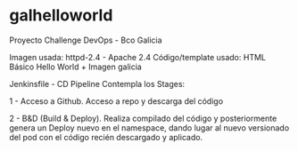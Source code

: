 # galhelloworld
Proyecto Challenge DevOps - Bco Galicia

Imagen usada: httpd-2.4 - Apache 2.4
Código/template usado: HTML Básico Hello World + Imagen galicia

Jenkinsfile - CD Pipeline
Contempla los Stages:

1 - Acceso a Github. Acceso a repo y descarga del código

2 - B&D (Build & Deploy). Realiza compilado del código y posteriormente genera un Deploy nuevo en el namespace, dando lugar al nuevo versionado del pod con el código recién descargado y aplicado.

